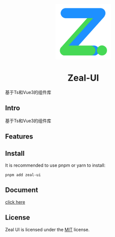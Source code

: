 <p align="center">
  <img src="./packages/docs/public/zeal-ui.svg"  width="180" style="width: 180px;"/>
</p>

<h1 align="center">Zeal-UI</h1>

<p>基于Ts和Vue3的组件库</p>

##  Intro
基于Ts和Vue3的组件库

## Features

## Install
It is recommended to use pnpm or yarn to install:
```
pnpm add zeal-ui
```

## Document
[click here](zeal-ui-docs.vercel.app)

## License
Zeal UI is licensed under the [MIT](https://opensource.org/license/mit/) license.
  